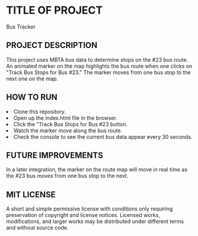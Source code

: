 <h1>TITLE OF PROJECT</h1>
<p>Bus Tracker</p>

<h2>PROJECT DESCRIPTION</h2>
<p>This project uses MBTA bus data to determine stops on the #23 bus route. An animated marker on the map highlights the bus route when one clicks on "Track Bus Stops for Bus #23." The marker moves from one bus stop to the next one on the map.</p>

<h2>HOW TO RUN</h2>
<u1>
<li>Clone this repository.</li>
<li>Open up the index.html file in the browser.</li>
<li>Click the "Track Bus Stops for Bus #23 button.</li>
<li>Watch the marker move along the bus route.</li>
<li>Check the console to see the current bus data appear every 30 seconds.</li>
</u1>

<h2>FUTURE IMPROVEMENTS</h2>
<p>In a later integration, the marker on the route map will move in real time as the #23 bus moves from one bus stop to the next.</p>

<h2>MIT LICENSE</h2>
<p>A short and simple permissive license with conditions only requiring preservation of copyright and license notices. Licensed works, modifications, and larger works may be distributed under different terms and without source code.</p>
